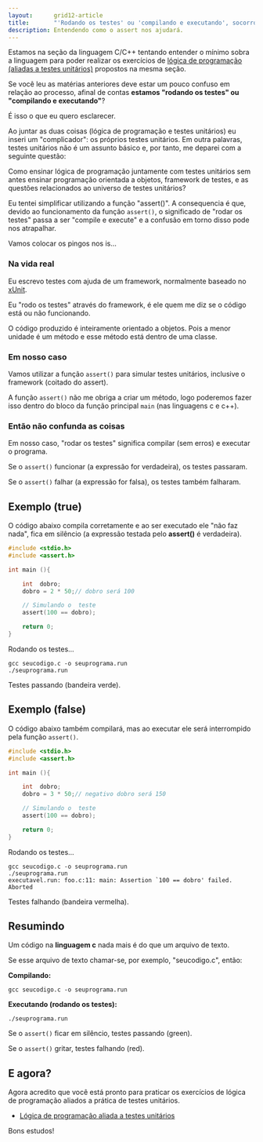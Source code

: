 ```yaml
---
layout:      grid12-article
title:       "'Rodando os testes' ou 'compilando e executando', socorro ?"
description: Entendendo como o assert nos ajudará.
---
```


Estamos na seção da linguagem C/C++ tentando entender o mínimo sobra a linguagem para poder realizar os exercícios
 de [lógica de programação (aliadas a testes unitários)](/logica-de-programacao/) propostos na mesma seção.

Se você leu as matérias anteriores deve estar um pouco confuso em relação ao processo, afinal de contas __estamos 
"rodando os testes" ou "compilando e executando"__?

É isso o que eu quero esclarecer.

Ao juntar as duas coisas (lógica de programação e testes unitários) eu inseri um "complicador": os próprios testes unitários.
Em outra palavras, testes unitários não é um assunto básico e, por tanto, me deparei com a seguinte questão:

Como ensinar lógica de programação juntamente com testes unitários sem antes ensinar programação orientada a objetos, 
framework de testes, e as questões relacionados ao universo de testes unitários?

Eu tentei simplificar utilizando a função "assert()". A consequencia é que, devido ao funcionamento da função `assert()`,
o significado de "rodar os testes" passa a ser "compile e execute" e a confusão em torno disso pode nos atrapalhar.

Vamos colocar os pingos nos is...



### Na vida real

Eu escrevo testes com ajuda de um framework, normalmente baseado no [xUnit](http://en.wikipedia.org/wiki/XUnit "link-externo").

Eu "rodo os testes" através do framework, é ele quem me diz se o código está ou não funcionando.

O código produzido é inteiramente orientado a objetos. Pois a menor unidade é um método e esse método está dentro de
uma classe.


### Em nosso caso

Vamos utilizar a função `assert()` para simular testes unitários, inclusive o framework (coitado do assert).

A função `assert()` não me obriga a criar um método, logo poderemos fazer isso dentro do bloco da função principal `main` 
(nas linguagens c e c++).



### Então não confunda as coisas

Em nosso caso, "rodar os testes" significa compilar (sem erros) e executar o programa.

Se o `assert()` funcionar (a expressão for verdadeira), os testes passaram.

Se o `assert()` falhar (a expressão for falsa), os testes também falharam.


Exemplo (true)
---

O código abaixo compila corretamente e ao ser executado ele "não faz nada", fica em silêncio (a expressão testada pelo
 __assert()__ é verdadeira).

```c
#include <stdio.h>
#include <assert.h>

int main (){

    int  dobro;
    dobro = 2 * 50;// dobro será 100

    // Simulando o  teste
    assert(100 == dobro);

    return 0;
}
```

Rodando os testes...

    gcc seucodigo.c -o seuprograma.run
    ./seuprograma.run


Testes passando (bandeira verde).



Exemplo (false)
---

O código abaixo também compilará, mas ao executar ele será interrompido pela função `assert()`.


```c
#include <stdio.h>
#include <assert.h>

int main (){

    int  dobro;
    dobro = 3 * 50;// negativo dobro será 150

    // Simulando o  teste
    assert(100 == dobro);

    return 0;
}
```

Rodando os testes...

    gcc seucodigo.c -o seuprograma.run
    ./seuprograma.run
    executavel.run: foo.c:11: main: Assertion `100 == dobro' failed.
    Aborted

Testes falhando (bandeira vermelha).




Resumindo
---

Um código na __linguagem c__ nada mais é do que um arquivo de texto.

Se esse arquivo de texto chamar-se, por exemplo, "seucodigo.c", então:


__Compilando:__

    gcc seucodigo.c -o seuprograma.run

__Executando (rodando os testes):__

    ./seuprograma.run

Se o `assert()` ficar em silêncio, testes passando (green).

Se o `assert()` gritar, testes falhando (red).



E agora?
---

Agora acredito que você está pronto para praticar os exercícios de lógica de programação aliados a prática de testes
unitários.

- [Lógica de programação aliada a testes unitários](/logica-de-programacao/)

 Bons estudos!